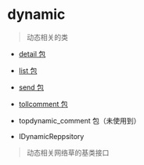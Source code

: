 # dynamic
> 动态相关的类

- [detail 包](./detail)

- [list 包](./list)

- [send 包](./send)

- [tollcomment 包](./tollcomment)

- topdynamic_comment 包（未使用到）

- IDynamicReppsitory
> 动态相关网络草的基类接口
